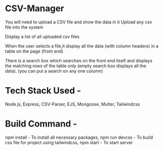 # CSV-Manager

You will need to upload a CSV file and show the data in it
  Upload any csv file into the system
  
  Display a list of all uploaded csv files
  
  When the user selects a file,it display all the data (with column headers) in a table on the page (front end)
  
  There is a search box which searches on the front end itself and displays the matching rows of the table only (empty search box displays all the data). (you can put a search on any one column)

# Tech Stack Used - 
  Node js, Express, CSV-Parser, EJS, Mongoose, Multer, Tailwindcss  

# Build Command - 
  npm install - To install all necessary packages, 
  npm run devcss - To build css file for project using tailwindcss,
  npm start - To start server
